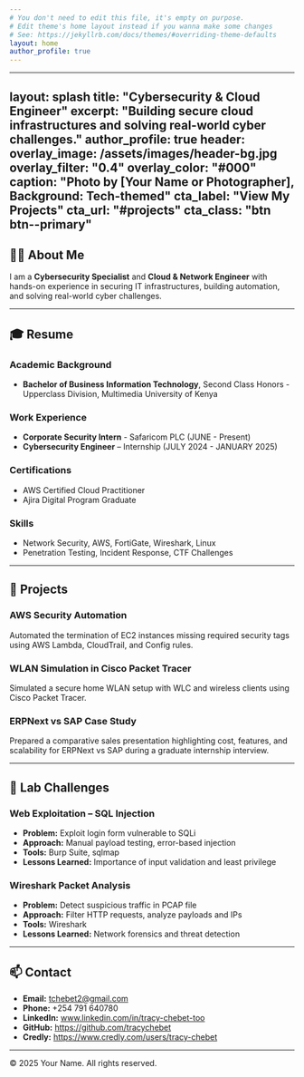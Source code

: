 ```yaml
---
# You don't need to edit this file, it's empty on purpose.
# Edit theme's home layout instead if you wanna make some changes
# See: https://jekyllrb.com/docs/themes/#overriding-theme-defaults
layout: home
author_profile: true
---
```

---
layout: splash
title: "Cybersecurity & Cloud Engineer"
excerpt: "Building secure cloud infrastructures and solving real-world cyber challenges."
author_profile: true
header:
  overlay_image: /assets/images/header-bg.jpg
  overlay_filter: "0.4"
  overlay_color: "#000"
  caption: "Photo by [Your Name or Photographer], Background: Tech-themed"
  cta_label: "View My Projects"
  cta_url: "#projects"
  cta_class: "btn btn--primary"
---

## 👨‍💻 About Me

I am a **Cybersecurity Specialist** and **Cloud & Network Engineer** with hands-on experience in securing IT infrastructures, building automation, and solving real-world cyber challenges.

---

## 🎓 Resume

### Academic Background
- **Bachelor of Business Information Technology**, Second Class Honors - Upperclass Division, Multimedia University of Kenya

### Work Experience
- **Corporate Security Intern** - Safaricom PLC (JUNE - Present)
- **Cybersecurity Engineer** – Internship (JULY 2024 - JANUARY 2025)  

### Certifications
- AWS Certified Cloud Practitioner    
- Ajira Digital Program Graduate

### Skills
- Network Security, AWS, FortiGate, Wireshark, Linux  
- Penetration Testing, Incident Response, CTF Challenges

---

## 🚀 Projects

### **AWS Security Automation**
Automated the termination of EC2 instances missing required security tags using AWS Lambda, CloudTrail, and Config rules.

### **WLAN Simulation in Cisco Packet Tracer**
Simulated a secure home WLAN setup with WLC and wireless clients using Cisco Packet Tracer.

### **ERPNext vs SAP Case Study**
Prepared a comparative sales presentation highlighting cost, features, and scalability for ERPNext vs SAP during a graduate internship interview.

---

## 🧪 Lab Challenges

### **Web Exploitation – SQL Injection**
- **Problem:** Exploit login form vulnerable to SQLi  
- **Approach:** Manual payload testing, error-based injection  
- **Tools:** Burp Suite, sqlmap  
- **Lessons Learned:** Importance of input validation and least privilege

### **Wireshark Packet Analysis**
- **Problem:** Detect suspicious traffic in PCAP file  
- **Approach:** Filter HTTP requests, analyze payloads and IPs  
- **Tools:** Wireshark  
- **Lessons Learned:** Network forensics and threat detection

---

## 📫 Contact

- **Email:** tchebet2@gmail.com  
- **Phone:** +254 791 640780  
- **LinkedIn:** www.linkedin.com/in/tracy-chebet-too 
- **GitHub:** https://github.com/tracychebet
- **Credly:** https://www.credly.com/users/tracy-chebet

---

© 2025 Your Name. All rights reserved.
